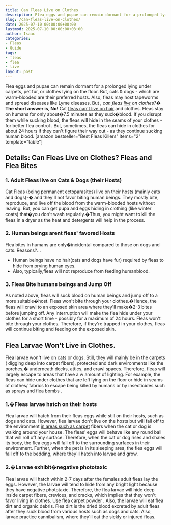 ```yaml
---
title: Can Fleas Live on Clothes
description: Flea eggs and pupae can remain dormant for a prolonged lying under carpets, pet fur, or clothes lying on the floor. But, cats & dogs - which are warm-blooded...
slug: /can-fleas-live-on-clothes/
date: 2025-07-10 00:00:00+00:00
lastmod: 2025-07-10 00:00:00+03:00
author: Isaac
categories:
- Fleas
- Guide
tags:
- fleas
- flea
- live
layout: post
---
```

Flea eggs and pupae can remain dormant for a prolonged lying under carpets, pet fur, or clothes lying on the floor. But, cats & dogs - which are warm-blooded are their preferred hosts.
Also, fleas may host tapeworms and spread diseases like Lyme diseases. But
*, can fleas [live](https://pestpolicy.com/can-fleas-live-in-human-hair/) on clothes?�*
**The short answer is, No!**
Cat
[fleas can't live on hair](https://pestpolicy.com/can-fleas-live-in-human-hair/)
and clothes.
Fleas stay on humans
for only about�7.5 minutes as they suck�blood.
If you disrupt them while sucking blood, the fleas will hide in the seams of your clothes -
for better flea control
. But, sometimes, the
fleas can hide in clothes
for about 24 hours if they can't figure their way out - as they continue sucking human blood.
[amazon bestseller="Best Fleas Killers" items="2" template="table"]
## Details: Can Fleas Live on Clothes? Fleas and Flea Bites
### 1. Adult Fleas live on Cats & Dogs (their Hosts)
Cat Fleas (being permanent ectoparasites)
live on their hosts
(mainly cats and dogs)-� and they'll not favor biting human beings. They mostly bite, reproduce, and live off the blood from the warm-blooded hosts without leaving.
But, you can get pupa and eggs hiding in clothing (like winter coats) that�you don't wash regularly.�Thus, you might want to
kill the fleas in a dryer
as the heat and detergents will help in the process.
### 2. Human beings arent fleas' favored Hosts
Flea bites in humans
are only�incidental compared to those on dogs and cats. Reasons?...
- Human beings have no hair(cats and dogs have fur) required by fleas to hide from prying human eyes.
- Also, typically,fleas will not reproduce from feeding humanblood.
### 3. Fleas Bite humans beings and Jump Off
As noted above,
fleas will suck blood on human
beings and jump off to a more suitable�host.
Fleas won't bite
through your clothes.�Hence, the fleas will crawl to an exposed
skin area where they'll make�2-3 bites
before jumping off.
Any interruption will make the flea hide under your clothes for a short time - possibly for a maximum of 24 hours. Fleas won't bite through your clothes. Therefore, if they're trapped in your clothes,
fleas will continue biting and feeding
on the exposed skin.
## Flea Larvae Won't Live in Clothes.
Flea larvae
won't live on cats or dogs. Still, they will mainly be in the carpets ( digging deep into carpet fibers), protected and dark environments like the porches,� underneath decks, attics, and crawl spaces.
Therefore, fleas will largely escape to areas that have a w amount of lighting. For example, the fleas can hide under clothes that are left lying on the floor or hide in seams of clothes/ fabrics to escape being killed by humans or by insecticides such as sprays and
flea bombs
.
### 1.�Fleas larvae hatch on their hosts
Flea larvae will hatch from their fleas eggs
while still on their hosts, such as dogs and cats. However, flea larvae don't live on the hosts but will fall off to the environment
[in areas such as carpet](https://pestpolicy.com/can-fleas-live-in-carpets/)
fibers when the cat or dog is walking around your house.
The
fleas' eggs
will behave like any round ball that will roll off any surface. Therefore, when the cat or dog rises and shales its body, the
flea eggs
will fall off to the surrounding surfaces in their environment.
Further, when the pet is in its sleeping area, the
flea eggs
will fall off to the bedding, where they'll hatch into larvae and grow.
### 2.�Larvae exhibit�negative phototaxic
Flea larvae will hatch within 2-7 days after the females adult fleas lay the eggs. However, the larvae will tend to hide from any bright light because they have negative phototaxic.
Therefore, the flea larvae will hide deep inside carpet fibers, crevices, and cracks, which implies that they won't favor living in clothes. Use
flea carpet powder
. Also, the larvae will eat
flea dirt
and organic debris.
Flea dirt
is the dried blood excreted by adult fleas after they suck blood from various hosts such as dogs and cats. Also, larvae practice cannibalism, where they'll eat the sickly or injured fleas.